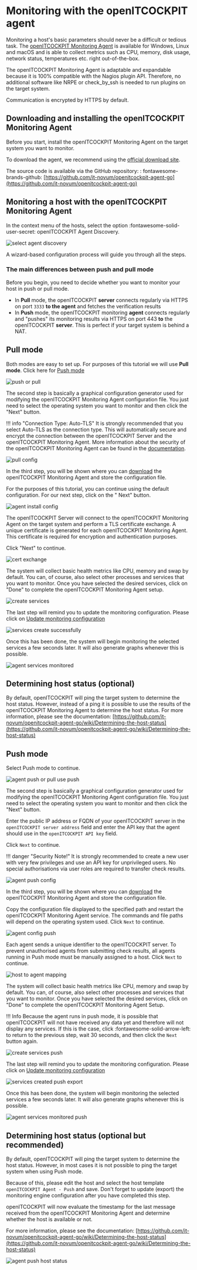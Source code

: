 # Monitoring with the openITCOCKPIT agent

Monitoring a host's basic parameters should never be a difficult or tedious task.
The [openITCOCKPIT Monitoring Agent](https://openitcockpit.io/download_agent/) is available for Windows, Linux and macOS
and is able to collect metrics such as CPU, memory, disk usage, network status, temperatures etc. right out-of-the-box.

The openITCOCKPIT Monitoring Agent is adaptable and expandable because it is 100% compatible with the Nagios plugin API.
Therefore, no additional software like NRPE or check_by_ssh is needed to run plugins on the target system.

Communication is encrypted by HTTPS by default.

## Downloading and installing the openITCOCKPIT Monitoring Agent

Before you start, install the openITCOCKPIT Monitoring Agent on the target system you want to monitor.

To download the agent, we recommend using the [official download site](https://openitcockpit.io/download_agent/).

The source code is available via the GitHub repository: :
fontawesome-brands-github: [https://github.com/it-novum/openitcockpit-agent-go](https://github.com/it-novum/openitcockpit-agent-go)

## Monitoring a host with the openITCOCKPIT Monitoring Agent

In the context menu of the hosts, select the option :fontawesome-solid-user-secret: openITCOCKPIT Agent Discovery.

![select agent discovery](/images/select-agent-discovery.png)

A wizard-based configuration process will guide you through all the steps.

### The main differences between push and pull mode

Before you begin, you need to decide whether you want to monitor your host in push or pull mode.

- In **Pull** mode, the openITCOCKPIT **server** connects regularly via HTTPS on port `3333` **to the agent** and
  fetches the verification results
- In **Push** mode, the openITCOCKPIT monitoring **agent** connects regularly and "pushes" its monitoring results via
  HTTPS on port 443 **to** the openITCOCKPIT **server**. This is perfect if your target system is behind a NAT.

## Pull mode

Both modes are easy to set up. For purposes of this tutorial we will use **Pull mode**. Click here
for [Push mode](#push-modus)

![push or pull](/images/agent-push-or-pull.png)

The second step is basically a graphical configuration generator used for modifying the openITCOCKPIT Monitoring Agent
configuration file. You just need to select the operating system you want to monitor and then click the "Next" button.

!!! info "Connection Type: Auto-TLS"
It is strongly recommended that you select Auto-TLS as the connection type. This will automatically secure and encrypt
the connection between the openITCOCKPIT Server and the openITCOCKPIT Monitoring Agent. More information about the
security of the openITCOCKPIT Monitoring Agent can be found in
the [documentation](https://github.com/it-novum/openitcockpit-agent-go/wiki/Agent-Overview).

![pull config](/images/agent-basic-pull-configuration.png)

In the third step, you will be shown where you can [download](https://openitcockpit.io/download_agent/) the
openITCOCKPIT Monitoring Agent and store the configuration file.

For the purposes of this tutorial, you can continue using the default configuration. For our next step, click on the "
Next" button.

![agent install config](/images/agent-install-config.png)

The openITCOCKPIT Server will connect to the openITCOCKPIT Monitoring Agent on the target system and perform a TLS
certificate exchange. A unique certificate is generated for each openITCOCKPIT Monitoring Agent. This certificate is
required for encryption and authentication purposes.

Click "Next" to continue.

![cert exchange](/images/certificate-exchange.png)

The system will collect basic health metrics like CPU, memory and swap by default. You can, of course, also select other
processes and services that you want to monitor. Once you have selected the desired services, click on "Done" to
complete the openITCOCKPIT Monitoring Agent setup.

![create services](/images/agent-create-services.png)

The last step will remind you to update the monitoring configuration. Please click
on [Update monitoring configuration](../create-first-host/#updating-the-monitoring-configuration)

![services create successfully](/images/agent-services-created-successfully.png)

Once this has been done, the system will begin monitoring the selected services a few seconds later. It will also
generate graphs whenever this is possible.

![agent services monitored](/images/agent-services-monitored.png)

## Determining host status (optional)

By default, openITCOCKPIT will ping the target system to determine the host status. However, instead of a ping it is
possible to use the results of the openITCOCKPIT Monitoring Agent to determine the host status. For more information,
please see the
documentation: [https://github.com/it-novum/openitcockpit-agent-go/wiki/Determining-the-host-status](https://github.com/it-novum/openitcockpit-agent-go/wiki/Determining-the-host-status)

## Push mode

Select Push mode to continue.

![agent push or pull use push](/images/agent-push-or-pull-use-push.png)

The second step is basically a graphical configuration generator used for modifying the openITCOCKPIT Monitoring Agent
configuration file. You just need to select the operating system you want to monitor and then click the "Next" button.

Enter the public IP address or FQDN of your openITCOCKPIT server in the `openITCOCKPIT server address` field and enter
the API key that the agent should use in the `openITCOCKPIT API key` field.

Click `Next` to continue.

!!! danger "Security Note!"
It is strongly recommended to create a new user with very few privileges and use an API key for unprivileged users. No
special authorisations via user roles are required to transfer check results.

![agent push config](/images/agent-basic-push-configuration.png)

In the third step, you will be shown where you can [download](https://openitcockpit.io/download_agent/) the
openITCOCKPIT Monitoring Agent and store the configuration file.

Copy the configuration file displayed to the specified path and restart the openITCOCKPIT Monitoring Agent service. The
commands and file paths will depend on the operating system used. Click `Next` to continue.

![agent config push](/images/agent-install-config-push.png)

Each agent sends a unique identifier to the openITCOCKPIT server. To prevent unauthorised agents from submitting check
results, all agents running in Push mode must be manually assigned to a host. Click `Next` to continue.

![host to agent mapping](/images/map-host-to-agent.png)

The system will collect basic health metrics like CPU, memory and swap by default. You can, of course, also select other
processes and services that you want to monitor. Once you have selected the desired services, click on "Done" to
complete the openITCOCKPIT Monitoring Agent Setup.

!!! Info Because the agent runs in push mode, it is possible that openITCOCKPIT will not have received any data yet and
therefore will not display any services. If this is the case, click :fontawesome-solid-arrow-left: to return to the
previous step, wait 30 seconds, and then click the `Next` button again.

![create services push](/images/agent-create-services-push.png)

The last step will remind you to update the monitoring configuration. Please click
on [Update monitoring configuration](../create-first-host/#updating-the-monitoring-configuration)

![services created push export](/images/agent-services-created-successfully-push.png)

Once this has been done, the system will begin monitoring the selected services a few seconds later. It will also
generate graphs whenever this is possible.

![agent services monitored push](/images/agent-services-monitored-push.png)

## Determining host status (optional but recommended)

By default, openITCOCKPIT will ping the target system to determine the host status. However, in most cases it is not
possible to ping the target system when using Push mode.

Because of this, please edit the host and select the host template `openITCOCKPIT Agent - Push` and save. Don't forget
to update (export) the monitoring engine configuration after you have completed this step.

openITCOCKPIT will now evaluate the timestamp for the last message received from the openITCOCKPIT Monitoring Agent and
determine whether the host is available or not.

For more information, please see the
documentation: [https://github.com/it-novum/openitcockpit-agent-go/wiki/Determining-the-host-status](https://github.com/it-novum/openitcockpit-agent-go/wiki/Determining-the-host-status)

![agent push host status](/images/agent-push-host-status.png)
